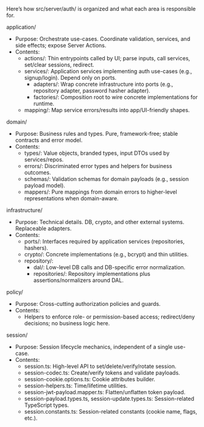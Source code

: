 Here’s how src/server/auth/ is organized and what each area is responsible for.

application/

- Purpose: Orchestrate use-cases. Coordinate validation, services, and side effects; expose Server Actions.
- Contents:
  - actions/: Thin entrypoints called by UI; parse inputs, call services, set/clear sessions, redirect.
  - services/: Application services implementing auth use-cases (e.g., signup/login). Depend only on ports.
    - adapters/: Wrap concrete infrastructure into ports (e.g., repository adapter, password hasher adapter).
    - factories/: Composition root to wire concrete implementations for runtime.
  - mapping/: Map service errors/results into app/UI-friendly shapes.

domain/

- Purpose: Business rules and types. Pure, framework-free; stable contracts and error model.
- Contents:
  - types/: Value objects, branded types, input DTOs used by services/repos.
  - errors/: Discriminated error types and helpers for business outcomes.
  - schemas/: Validation schemas for domain payloads (e.g., session payload model).
  - mappers/: Pure mappings from domain errors to higher-level representations when domain-aware.

infrastructure/

- Purpose: Technical details. DB, crypto, and other external systems. Replaceable adapters.
- Contents:
  - ports/: Interfaces required by application services (repositories, hashers).
  - crypto/: Concrete implementations (e.g., bcrypt) and thin utilities.
  - repository/:
    - dal/: Low-level DB calls and DB-specific error normalization.
    - repositories/: Repository implementations plus assertions/normalizers around DAL.

policy/

- Purpose: Cross-cutting authorization policies and guards.
- Contents:
  - Helpers to enforce role- or permission-based access; redirect/deny decisions; no business logic here.

session/

- Purpose: Session lifecycle mechanics, independent of a single use-case.
- Contents:
  - session.ts: High-level API to set/delete/verify/rotate session.
  - session-codec.ts: Create/verify tokens and validate payloads.
  - session-cookie.options.ts: Cookie attributes builder.
  - session-helpers.ts: Time/lifetime utilities.
  - session-jwt-payload.mapper.ts: Flatten/unflatten token payload.
  - session-payload.types.ts, session-update.types.ts: Session-related TypeScript types.
  - session.constants.ts: Session-related constants (cookie name, flags, etc.).
